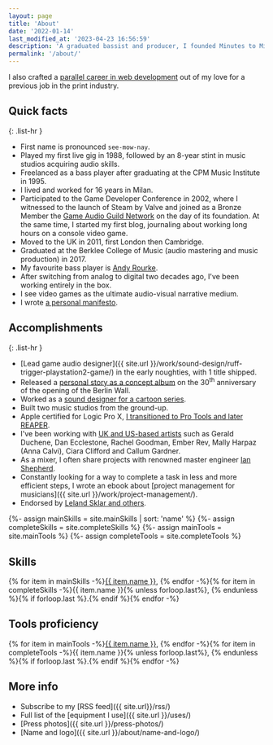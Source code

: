 ```yaml
---
layout: page
title: 'About'
date: '2022-01-14'
last_modified_at: '2023-04-23 16:56:59'
description: 'A graduated bassist and producer, I founded Minutes to Midnight to release my music and provide services such as sound design, game audio, bass tracks and production.'
permalink: '/about/'
---
```

I also crafted a [parallel career in web development](https://simonesilvestroni.com) out of my love for a previous job in the print industry.

## Quick facts

{: .list-hr }
- First name is pronounced `see-mow-nay`.
- Played my first live gig in 1988, followed by an 8-year stint in music studios acquiring audio skills.
- Freelanced as a bass player after graduating at the CPM Music Institute in 1995.
- I lived and worked for 16 years in Milan.
- Participated to the Game Developer Conference in 2002, where I witnessed to the launch of Steam by Valve and joined as a Bronze Member the [Game Audio Guild Network](/work/sound-design/ruff-trigger-playstation2-game/#game-developer-conference-and-gang) on the day of its foundation. At the same time, I started my first blog, journaling about working long hours on a console video game.
- Moved to the UK in 2011, first London then Cambridge.
- Graduated at the Berklee College of Music (audio mastering and music production) in 2017.
- My favourite bass player is [Andy Rourke](http://www.andyrourke.com).
- After switching from analog to digital two decades ago, I've been working entirely in the box.
- I see video games as the ultimate audio-visual narrative medium.
- I wrote [a personal manifesto](/blog/personal-manifesto/).

## Accomplishments

{: .list-hr }
- [Lead game audio designer]({{ site.url }}/work/sound-design/ruff-trigger-playstation2-game/) in the early noughties, with 1 title shipped.
- Released a [personal story as a concept album](/work/music/after-1989/) on the 30<sup class="small">th</sup> anniversary of the opening of the Berlin Wall.
- Worked as a [sound designer for a cartoon series](/work/sound-design/car-city-cartoon/).
- Built two music studios from the ground-up.
- Apple certified for Logic Pro X, [I transitioned to Pro Tools and later REAPER](/blog/daw-from-logic-to-pro-tools-to-reaper-part-1/).
- I've been working with [UK and US-based artists](/work/music-production/) such as Gerald Duchene, Dan Ecclestone, Rachel Goodman, Ember Rev, Mally Harpaz (Anna Calvi), Ciara Clifford and Callum Gardner.
- As a mixer, I often share projects with renowned master engineer [Ian Shepherd](https://productionadvice.co.uk/about/).
- Constantly looking for a way to complete a task in less and more efficient steps, I wrote an ebook about [project management for musicians]({{ site.url }}/work/project-management/).
- Endorsed by [Leland Sklar and others](/work/endorsements/).

{%- assign mainSkills = site.mainSkills | sort: 'name' %}
{%- assign completeSkills = site.completeSkills %}
{%- assign mainTools = site.mainTools %}
{%- assign completeTools = site.completeTools %}

<div class="notice">
  <h2>Skills</h2>
  <p>{% for item in mainSkills -%}<a href="{{ item.url }}">{{ item.name }}</a>, {% endfor -%}{% for item in completeSkills -%}<span>{{ item.name }}</span>{% unless forloop.last%}, {% endunless %}{% if forloop.last %}.{% endif %}{% endfor -%}</p>
  <h2>Tools proficiency</h2>
  <p>{% for item in mainTools -%}<a href="{{ item.url }}">{{ item.name }}</a>, {% endfor -%}{% for item in completeTools -%}<span>{{ item.name }}</span>{% unless forloop.last%}, {% endunless %}{% if forloop.last %}.{% endif %}{% endfor -%}</p>
</div>

## More info

- Subscribe to my [RSS feed]({{ site.url}}/rss/)
- Full list of the [equipment I use]({{ site.url }}/uses/)
- [Press photos]({{ site.url }}/press-photos/)
- [Name and logo]({{ site.url }}/about/name-and-logo/)